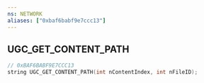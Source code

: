```yaml
---
ns: NETWORK
aliases: ["0xbaf6babf9e7ccc13"]
---
```

## UGC_GET_CONTENT_PATH

```c
// 0xBAF6BABF9E7CCC13
string UGC_GET_CONTENT_PATH(int nContentIndex, int nFileID);
```
